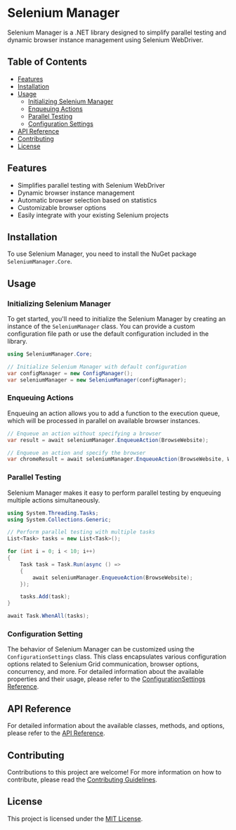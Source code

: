 # Selenium Manager

Selenium Manager is a .NET library designed to simplify parallel testing and dynamic browser instance management using Selenium WebDriver.

## Table of Contents

- [Features](#features)
- [Installation](#installation)
- [Usage](#usage)
  - [Initializing Selenium Manager](#initializing-selenium-manager)
  - [Enqueuing Actions](#enqueuing-actions)
  - [Parallel Testing](#parallel-testing)
  - [Configuration Settings](#configuration-settings)
- [API Reference](doc/API_REFERENCE.md)
- [Contributing](doc/CONTRIBUTING.md)
- [License](#license)

## Features

- Simplifies parallel testing with Selenium WebDriver
- Dynamic browser instance management
- Automatic browser selection based on statistics
- Customizable browser options
- Easily integrate with your existing Selenium projects

## Installation

To use Selenium Manager, you need to install the NuGet package `SeleniumManager.Core`.

## Usage

### Initializing Selenium Manager

To get started, you'll need to initialize the Selenium Manager by creating an instance of the `SeleniumManager` class. You can provide a custom configuration file path or use the default configuration included in the library.

```csharp
using SeleniumManager.Core;

// Initialize Selenium Manager with default configuration
var configManager = new ConfigManager();
var seleniumManager = new SeleniumManager(configManager);
```

### Enqueuing Actions

Enqueuing an action allows you to add a function to the execution queue, which will be processed in parallel on available browser instances.

```csharp
// Enqueue an action without specifying a browser
var result = await seleniumManager.EnqueueAction(BrowseWebsite);

// Enqueue an action and specify the browser
var chromeResult = await seleniumManager.EnqueueAction(BrowseWebsite, WebDriverType.Chrome.GetDescription());
```

### Parallel Testing

Selenium Manager makes it easy to perform parallel testing by enqueuing multiple actions simultaneously.

```csharp
using System.Threading.Tasks;
using System.Collections.Generic;

// Perform parallel testing with multiple tasks
List<Task> tasks = new List<Task>();

for (int i = 0; i < 10; i++)
{
    Task task = Task.Run(async () =>
    {
        await seleniumManager.EnqueueAction(BrowseWebsite);
    });

    tasks.Add(task);
}

await Task.WhenAll(tasks);

```

### Configuration Setting

The behavior of Selenium Manager can be customized using the `ConfigurationSettings` class. This class encapsulates various configuration options related to Selenium Grid communication, browser options, concurrency, and more. For detailed information about the available properties and their usage, please refer to the [ConfigurationSettings Reference](/doc/Configuration.md).



## API Reference

For detailed information about the available classes, methods, and options, please refer to the [API Reference](/doc/API_REFERENCE.md).

## Contributing
Contributions to this project are welcome! For more information on how to contribute, please read the [Contributing Guidelines](/doc/CONTRIBUTING.md).

## License

This project is licensed under the [MIT License](/LICENSE.txt).